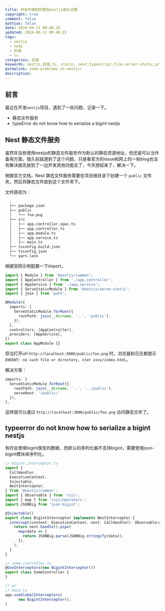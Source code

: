 ```yaml
---
title: 开发中遇到的那些nestjs相关问题
copyright: true
comment: false
mathjax: false
date: 2024-04-21 00:48:23
updated: 2024-09-11 00:48:23
tags:
  - nestjs
  - node
  - 后端
  - ts
categories: 后端
keywords: nestjs,后端,ts, static, nest,typescript,file,server-static,prisma,db,postgres,sql,ENOENT,file,file-index,500,404,stat,no-such-file-or-directory,html
permalink: some-problems-in-nestjs/
description:
---
```

## 前言

最近在开发`nestjs`项目，遇到了一些问题，记录一下。

- 静态文件服务
- typeError do not know how to serialize a bigint nestjs

<!-- more -->

## Nest 静态文件服务

虽然并没有使用nestjs的静态文件服务作为默认的静态资源地址，但还是可以当作备用方案。很久前就遇到了这个问题，只是看官方的issue和网上的一些blog也没有解决就先放到了一边开发其他功能去了，今天想起来了，解决一下。

根据官方文档，Nest 静态文件服务需要在项目根目录下创建一个 `public` 文件夹，然后将静态文件放到这个文件夹下。

文件路径为：

```txt
  .
  ├── package.json
  ├── public
  │   └── foo.png
  ├── src
  │   ├── app.controller.spec.ts
  │   ├── app.controller.ts
  │   ├── app.module.ts
  │   ├── app.service.ts
  │   ├── main.ts
  ├── tsconfig.build.json
  ├── tsconfig.json
  └── yarn.lock
```

根据官网示例配置一下import，

```ts
import { Module } from '@nestjs/common';
import { AppController } from './app.controller';
import { AppService } from './app.service';
import { ServeStaticModule } from '@nestjs/serve-static';
import { join } from 'path';

@Module({
  imports: [
    ServeStaticModule.forRoot({
      rootPath: join(__dirname, '..', 'public'),
    }),
  ],
  controllers: [AppController],
  providers: [AppService],
})
export class AppModule {}
```

但当打开url `http://localhost:3000/public/foo.png` 时，浏览器和日志都提示 `ENOENT: no such file or directory, stat xxxx/index.html`。

解决方案：

```ts
imports: [ 
  ServeStaticModule.forRoot({
    rootPath: join(__dirname, '..', '../public'),
    serveRoot: '/public/'
  }),
],
```

这样就可以通过 `http://localhost:3000/public/foo.png` 访问静态文件了。

## typeerror do not know how to serialize a bigint nestjs

有时会使用bigint类型的数据，而默认的序列化器不支持bigint，需要使用json-bigint模块来序列化。

```ts
// bigint.interceptor.ts
import {
  CallHandler,
  ExecutionContext,
  Injectable,
  NestInterceptor,
} from '@nestjs/common';
import { Observable } from 'rxjs';
import { map } from 'rxjs/operators';
import JSONBig from 'json-bigint';

@Injectable()
export class BigintInterceptor implements NestInterceptor {
  intercept(context: ExecutionContext, next: CallHandler): Observable<any> {
    return next.handle().pipe(
      map(data => {
        return JSONBig.parse(JSONBig.stringify(data));
      }),
    );
  }
}

// some.controller.ts
@UseInterceptors(new BigintInterceptor())
export class SomeController {
}

// or
// main.ts
app.useGlobalInterceptors(
      new BigintInterceptor(),
)
```
